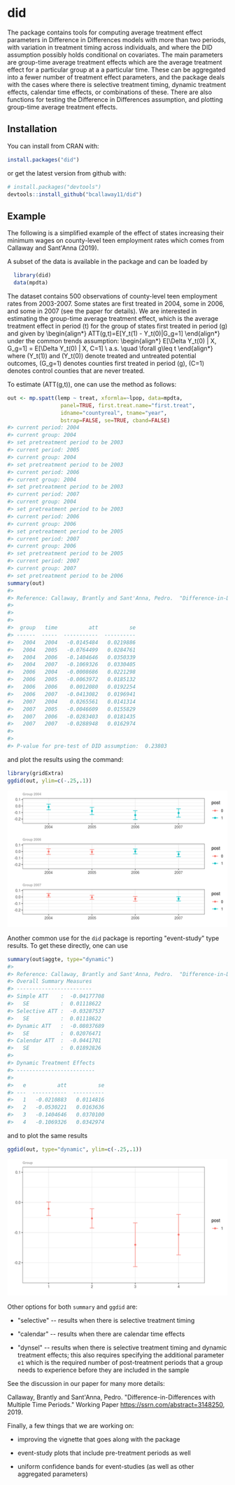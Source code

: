 
<!-- README.md is generated from README.Rmd. Please edit that file -->
did
===

The package contains tools for computing average treatment effect parameters in Difference in Differences models with more than two periods, with variation in treatment timing across individuals, and where the DID assumption possibly holds conditional on covariates. The main parameters are group-time average treatment effects which are the average treatment effect for a particular group at a a particular time. These can be aggregated into a fewer number of treatment effect parameters, and the package deals with the cases where there is selective treatment timing, dynamic treatment effects, calendar time effects, or combinations of these. There are also functions for testing the Difference in Differences assumption, and plotting group-time average treatment effects.

Installation
------------

You can install from CRAN with:

``` r
install.packages("did")
```

or get the latest version from github with:

``` r
# install.packages("devtools")
devtools::install_github("bcallaway11/did")
```

Example
-------

The following is a simplified example of the effect of states increasing their minimum wages on county-level teen employment rates which comes from Callaway and Sant'Anna (2019).

A subset of the data is available in the package and can be loaded by

``` r
  library(did)
  data(mpdta)
```

The dataset contains 500 observations of county-level teen employment rates from 2003-2007. Some states are first treated in 2004, some in 2006, and some in 2007 (see the paper for details). We are interested in estimating the group-time average treatment effect, which is the average treatment effect in period \(t\) for the group of states first treated in period \(g\) and given by
\begin{align*}
ATT(g,t)=E[Y_t(1) - Y_t(0)|G_g=1]
\end{align*}
under the common trends assumption:
\begin{align*}
  E[\Delta Y_t(0) | X, G_g=1] = E[\Delta Y_t(0) | X, C=1] \ a.s. \quad \forall g\leq t
\end{align*}
where \(Y_t(1)\) and \(Y_t(0)\) denote treated and untreated potential outcomes, \(G_g=1\) denotes counties first treated in period \(g\), \(C=1\) denotes control counties that are never treated.

To estimate \(ATT(g,t)\), one can use the method as follows:

``` r
out <- mp.spatt(lemp ~ treat, xformla=~lpop, data=mpdta,
                 panel=TRUE, first.treat.name="first.treat",
                 idname="countyreal", tname="year",
                 bstrap=FALSE, se=TRUE, cband=FALSE)
#> current period: 2004 
#> current group: 2004 
#> set pretreatment period to be 2003 
#> current period: 2005 
#> current group: 2004 
#> set pretreatment period to be 2003 
#> current period: 2006 
#> current group: 2004 
#> set pretreatment period to be 2003 
#> current period: 2007 
#> current group: 2004 
#> set pretreatment period to be 2003 
#> current period: 2006 
#> current group: 2006 
#> set pretreatment period to be 2005 
#> current period: 2007 
#> current group: 2006 
#> set pretreatment period to be 2005 
#> current period: 2007 
#> current group: 2007 
#> set pretreatment period to be 2006
summary(out)
#> 
#> Reference: Callaway, Brantly and Sant'Anna, Pedro.  "Difference-in-Differences with Multiple Time Periods." Working Paper <https://ssrn.com/abstract=3148250>, 2019. 
#> 
#> 
#> 
#>  group   time          att          se
#> ------  -----  -----------  ----------
#>   2004   2004   -0.0145484   0.0219886
#>   2004   2005   -0.0764499   0.0284761
#>   2004   2006   -0.1404646   0.0350339
#>   2004   2007   -0.1069326   0.0330405
#>   2006   2004   -0.0008686   0.0221298
#>   2006   2005   -0.0063972   0.0185132
#>   2006   2006    0.0012080   0.0192254
#>   2006   2007   -0.0413082   0.0196941
#>   2007   2004    0.0265561   0.0141314
#>   2007   2005   -0.0046609   0.0155829
#>   2007   2006   -0.0283403   0.0181435
#>   2007   2007   -0.0288948   0.0162974
#> 
#> 
#> P-value for pre-test of DID assumption:  0.23803
```

and plot the results using the command:

``` r
library(gridExtra)
ggdid(out, ylim=c(-.25,.1))
```

![](README-unnamed-chunk-5-1.png)

Another common use for the `did` package is reporting "event-study" type results. To get these directly, one can use

``` r
summary(out$aggte, type="dynamic")
#> 
#> Reference: Callaway, Brantly and Sant'Anna, Pedro.  "Difference-in-Differences with Multiple Time Periods." Working Paper <https://ssrn.com/abstract=3148250>, 2019. 
#> Overall Summary Measures 
#> ------------------------ 
#> Simple ATT    :  -0.04177708 
#>   SE          :  0.01118622 
#> Selective ATT :  -0.03287537 
#>   SE          :  0.01118622 
#> Dynamic ATT   :  -0.08037689 
#>   SE          :  0.02076471 
#> Calendar ATT  :  -0.0441701 
#>   SE          :  0.01892826 
#> 
#> Dynamic Treatment Effects 
#> -------------------------
#> 
#>   e          att          se
#> ---  -----------  ----------
#>   1   -0.0210883   0.0114816
#>   2   -0.0530221   0.0163636
#>   3   -0.1404646   0.0370100
#>   4   -0.1069326   0.0342974
```

and to plot the same results

``` r
ggdid(out, type="dynamic", ylim=c(-.25,.1))
```

![](README-unnamed-chunk-7-1.png)

Other options for both `summary` and `ggdid` are:

-   "selective" -- results when there is selective treatment timing

-   "calendar" -- results when there are calendar time effects

-   "dynsel" -- results when there is selective treatment timing and dynamic treatment effects; this also requires specifying the additional parameter `e1` which is the required number of post-treatment periods that a group needs to experience before they are included in the sample

See the discussion in our paper for many more details:

Callaway, Brantly and Sant'Anna, Pedro. "Difference-in-Differences with Multiple Time Periods." Working Paper <https://ssrn.com/abstract=3148250>, 2019.

Finally, a few things that we are working on:

-   improving the vignette that goes along with the package

-   event-study plots that include pre-treatment periods as well

-   uniform confidence bands for event-studies (as well as other aggregated parameters)

